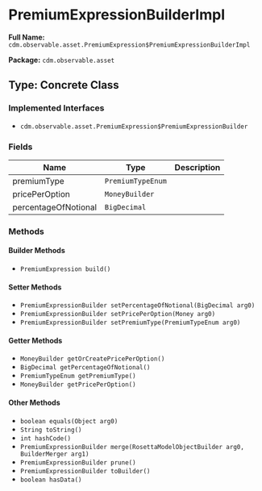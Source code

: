 # PremiumExpressionBuilderImpl

**Full Name:** `cdm.observable.asset.PremiumExpression$PremiumExpressionBuilderImpl`

**Package:** `cdm.observable.asset`

## Type: Concrete Class

### Implemented Interfaces

- `cdm.observable.asset.PremiumExpression$PremiumExpressionBuilder`

### Fields

| Name | Type | Description |
|------|------|-------------|
| premiumType | `PremiumTypeEnum` |  |
| pricePerOption | `MoneyBuilder` |  |
| percentageOfNotional | `BigDecimal` |  |

### Methods

#### Builder Methods

- `PremiumExpression build()`

#### Setter Methods

- `PremiumExpressionBuilder setPercentageOfNotional(BigDecimal arg0)`
- `PremiumExpressionBuilder setPricePerOption(Money arg0)`
- `PremiumExpressionBuilder setPremiumType(PremiumTypeEnum arg0)`

#### Getter Methods

- `MoneyBuilder getOrCreatePricePerOption()`
- `BigDecimal getPercentageOfNotional()`
- `PremiumTypeEnum getPremiumType()`
- `MoneyBuilder getPricePerOption()`

#### Other Methods

- `boolean equals(Object arg0)`
- `String toString()`
- `int hashCode()`
- `PremiumExpressionBuilder merge(RosettaModelObjectBuilder arg0, BuilderMerger arg1)`
- `PremiumExpressionBuilder prune()`
- `PremiumExpressionBuilder toBuilder()`
- `boolean hasData()`

